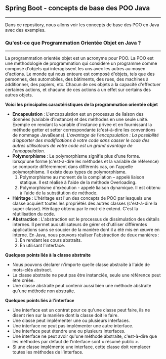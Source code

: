 ## Spring Boot - concepts de base des POO Java
---
Dans ce repository, nous allons voir les concepts de base des POO en Java avec des exemples.

### Qu'est-ce que Programmation Orientée Objet en Java ?
---
La programmation orientée objet est un acronyme pour POO. La POO est une méthodologie de programmation 
qui considère un programme comme composé d'objets qui interagissent les uns avec les autres au moyen d'actions.
Le monde qui nous entoure est composé d'objets, tels que des personnes, des automobiles, des bâtiments, des rues, 
des machines à additionner, des papiers, etc. Chacun de ces objets a la capacité d'effectuer certaines actions, 
et chacune de ces actions a un effet sur certains des autres objets.<br/>

**Voici les principales caractéristiques de la programmation orientée objet**
* **Encapsulation** : L'encapsulation est un processus de liaison des données (variable d'instance) et des méthodes en une seule unité. Exemple en rendant la variable d'instance privée et en fournissant la méthode getter et setter correspondante (c'est-à-dire les conventions de nommage JavaBeans). 
*L'avantage de l'encapsulation : La possibilité d'apporter des modifications à votre code sans casser le code des autres utilisateurs de votre code est un grand avantage de l'encapsulation.*
* **Polymorphisme** : Le polymorphisme signifie plus d'une forme. lorsqu'une forme (c'est-à-dire les méthodes et la variable de référence) se comporte différemment dans différents cas, on l'appelle polymorphisme. Il existe deux types de polymorphisme.
	1. Polymorphisme au moment de la compilation – appelé liaison statique. Il est réalisé à l'aide de la méthode Overloading.
	2. Polymorphisme d'exécution - appelé liaison dynamique. Il est obtenu à l'aide de la substitution de méthode.
* **Héritage** : L'héritage est l'un des concepts de POO par lesquels une classe acquiert toutes les propriétés des autres classes (c'est-à-dire la super classe). Héritage obtenu par le mot-clé extend. C'est la réutilisation du code.
* **Abstraction** : L'abstraction est le processus de dissimulation des détails internes. Il permet aux utilisateurs de gérer et d'utiliser différentes applications sans se soucier de la manière dont il a été mis en œuvre en interne.
En Java, nous pouvons réaliser l'abstraction de deux manières :
	1. En rendant les cours abstraits.
	2. En utilisant l'interface.

**Quelques points liés à la classe abstraite**
* Nous pouvons déclarer n'importe quelle classe abstraite à l'aide de mots-clés abstract.
* La classe abstraite ne peut pas être instanciée, seule une référence peut être créée.
* Une classe abstraite peut contenir aussi bien une méthode abstraite qu'une méthode non abstraite.

**Quelques points liés à l'interface**
* Une interface est un contrat pour ce qu'une classe peut faire, ils ne disent rien sur la manière dont la classe doit le faire.
* Une classe peut implémenter une ou plusieurs interfaces.
* Une interface ne peut pas implémenter une autre interface.
* Une interface peut étendre une ou plusieurs interfaces.
* Une interface ne peut avoir qu'une méthode abstraite, c'est-à-dire que les méthodes par défaut de l'interface sont « résumé public ».
* Si une classe implémente une interface, cette classe doit remplacer toutes les méthodes de l'interface.